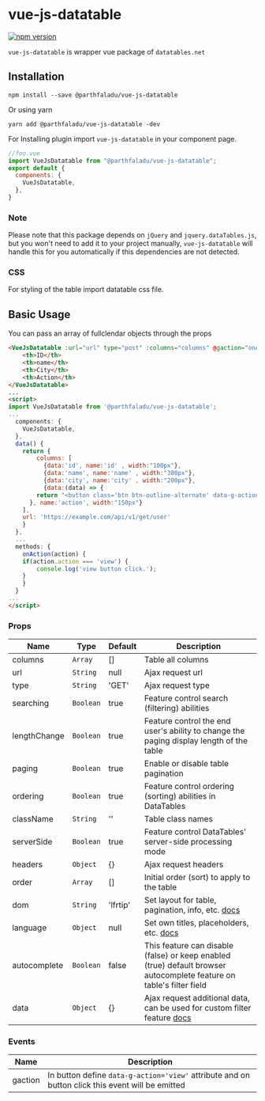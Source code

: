 # vue-js-datatable
[![npm version](https://badge.fury.io/js/%40parthfaladu%2Fvue-js-datatable.svg)](https://badge.fury.io/js/%40parthfaladu%2Fvue-js-datatable)

`vue-js-datatable` is wrapper vue package of `datatables.net`

## Installation
```
npm install --save @parthfaladu/vue-js-datatable
```
Or using yarn
```
yarn add @parthfaladu/vue-js-datatable -dev
```

For Installing plugin import `vue-js-datatable` in your component page.

```js
//foo.vue
import VueJsDatatable from "@parthfaladu/vue-js-datatable";
export default {
  components: {
    VueJsDatatable,
  },
}
```

### Note

Please note that this package depends on `jQuery` and `jquery.dataTables.js`, but you won't need to add it to your project manually, `vue-js-datatable` will handle this for you automatically if this dependencies are not detected.


### CSS
For styling of the table import datatable css file.


## Basic Usage

You can pass an array of fullclendar objects through the props

```html
<VueJsDatatable :url="url" type="post" :columns="columns" @gaction="onAction">
    <th>ID</th>
    <th>name</th>
    <th>City</th>
    <th>Action</th>
</VueJsDatatable>
...
<script>
import VueJsDatatable from '@parthfaladu/vue-js-datatable';
...
  components: {
	VueJsDatatable,
  },
  data() {
    return {
        columns: [
          {data:'id', name:'id' , width:"100px"},
          {data:'name', name:'name' , width:"300px"},
          {data:'city', name:'city' , width:"200px"},
          {data:(data) => {
		return "<button class='btn btn-outline-alternate' data-g-action='view' data-g-actiondata="+data.id+">Edit</button>";
	  }, name:'action', width:"150px"}
	],
	url: 'https://example.com/api/v1/get/user'
    }
  },
  ...
  methods: {
    onAction(action) {
	if(action.action === 'view') {
		console.log('view button click.');
	}
    }
  }
...
</script>
```
### Props

| Name                  | Type       | Default        | Description                                                                                                                 |
| --------------------- | ---------- | -------------- | --------------------------------------------------------------------------------------------------------------------------- |
| columns               | `Array`    | []             | Table all columns                                                                                                       |
| url                   | `String`   | null           | Ajax request url
| type                  | `String`   | 'GET'          | Ajax request type
| searching             | `Boolean`  | true           | Feature control search (filtering) abilities
| lengthChange          | `Boolean`  | true           | Feature control the end user's ability to change the paging display length of the table
| paging                | `Boolean`  | true           | Enable or disable table pagination
| ordering              | `Boolean`  | true           | Feature control ordering (sorting) abilities in DataTables
| className             | `String`   | ''             | Table class names
| serverSide            | `Boolean`  | true           | Feature control DataTables' server-side processing mode
| headers               | `Object`   | {}             | Ajax request headers
| order                 | `Array`    | []             | Initial order (sort) to apply to the table
| dom                   | `String`   | 'lfrtip'       | Set layout for table, pagination, info, etc. [docs](https://datatables.net/reference/option/dom)
| language              | `Object`   | null           | Set own titles, placeholders, etc. [docs](https://datatables.net/reference/option/language)
| autocomplete          | `Boolean`  | false          | This feature can disable (false) or keep enabled (true) default browser autocomplete feature on table's filter field
| data                  | `Object`   | {}             | Ajax request additional data, can be used for custom filter feature [docs](https://datatables.net/reference/option/ajax.data)


### Events

| Name     | Description               |
| -------- | -------------------------------------------------------------------------------------------------- |
| gaction  |  In button define `data-g-action='view'` attribute and on button click this event will be emitted  |
